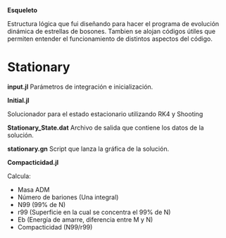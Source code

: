 **Esqueleto**

Estructura lógica que fui diseñando para hacer el programa de evolución dinámica de estrellas de bosones.
Tambien se alojan códigos útiles que permiten entender el funcionamiento de distintos aspectos del código.

# Stationary

**input.jl**
Parámetros de integración e inicialización.

**Initial.jl**

Solucionador para el estado estacionario utilizando RK4 y Shooting

**Stationary_State.dat**
Archivo de salida que contiene los datos de la solución.

**stationary.gn**
Script que lanza la gráfica de la solución.


**Compacticidad.jl**

Calcula:

- Masa ADM
- Número de bariones (Una integral)
- N99 (99% de N)
- r99 (Superficie en la cual se concentra el 99% de N)
- Eb (Energía de amarre, diferencia entre M y N)
- Compacticidad (N99/r99)








